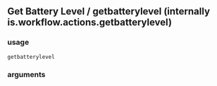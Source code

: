 
## Get Battery Level / getbatterylevel (internally is.workflow.actions.getbatterylevel)

### usage
`getbatterylevel `

### arguments

